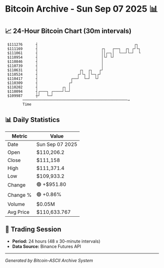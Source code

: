 # Bitcoin Archive - Sun Sep 07 2025 📊

## 📈 24-Hour Bitcoin Chart (30m intervals)

```
 $111276      ┤                                            ┌┐  
 $111169      ┤                             ┌┐   ┌──┐  ┌┐ ┌┘└┐ 
 $111061      ┤                             ││┌─┐│  └──┘└─┘  └ 
 $110954      ┤                             │└┘ └┘             
 $110846      ┤                             │                  
 $110739      ┤                             │                  
 $110631      ┤                   ┌┐  ┌┐   ┌┘                  
 $110524      ┤                  ┌┘└┐ │└─┐┌┘                   
 $110417      ┤               ┌──┘  └─┘  └┘                    
 $110309      ┤              ┌┘                                
 $110202      ┤           ┌┐ │                                 
 $110094      ┤┌───┐ ┌────┘└─┘                                 
 $109987      ┼┘   └─┘                                         
        ────────────────────────────────────────────────→
        Time
```

## 📊 Daily Statistics

| Metric | Value |
|--------|-------|
| Date | Sun Sep 07 2025 |
| Open | $110,206.2 |
| Close | $111,158 |
| High | $111,371.4 |
| Low | $109,933.2 |
| Change | 🟢 +$951.80 |
| Change % | 🟢 +0.86% |
| Volume | $0.05M |
| Avg Price | $110,633.767 |

## 📅 Trading Session

- **Period:** 24 hours (48 x 30-minute intervals)
- **Data Source:** Binance Futures API

---
*Generated by Bitcoin-ASCII Archive System*

